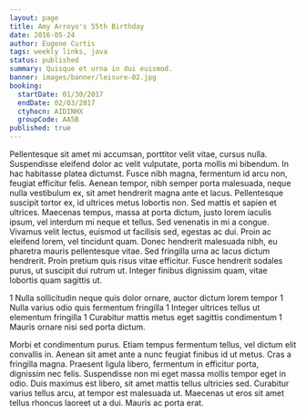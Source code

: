 ```yaml
---
layout: page
title: Amy Arroyo's 55th Birthday
date: 2016-05-24
author: Eugene Curtis
tags: weekly links, java
status: published
summary: Quisque et urna in dui euismod.
banner: images/banner/leisure-02.jpg
booking:
  startDate: 01/30/2017
  endDate: 02/03/2017
  ctyhocn: AIDINHX
  groupCode: AA5B
published: true
---
```

Pellentesque sit amet mi accumsan, porttitor velit vitae, cursus nulla. Suspendisse eleifend dolor ac velit vulputate, porta mollis mi bibendum. In hac habitasse platea dictumst. Fusce nibh magna, fermentum id arcu non, feugiat efficitur felis. Aenean tempor, nibh semper porta malesuada, neque nulla vestibulum ex, sit amet hendrerit magna ante et lacus. Pellentesque suscipit tortor ex, id ultrices metus lobortis non. Sed mattis et sapien et ultrices. Maecenas tempus, massa at porta dictum, justo lorem iaculis ipsum, vel interdum mi neque et tellus. Sed venenatis in mi a congue. Vivamus velit lectus, euismod ut facilisis sed, egestas ac dui. Proin ac eleifend lorem, vel tincidunt quam. Donec hendrerit malesuada nibh, eu pharetra mauris pellentesque vitae. Sed fringilla urna ac lacus dictum hendrerit. Proin pretium quis risus vitae efficitur. Fusce hendrerit sodales purus, ut suscipit dui rutrum ut. Integer finibus dignissim quam, vitae lobortis quam sagittis ut.

1 Nulla sollicitudin neque quis dolor ornare, auctor dictum lorem tempor
1 Nulla varius odio quis fermentum fringilla
1 Integer ultrices tellus ut elementum fringilla
1 Curabitur mattis metus eget sagittis condimentum
1 Mauris ornare nisi sed porta dictum.

Morbi et condimentum purus. Etiam tempus fermentum tellus, vel dictum elit convallis in. Aenean sit amet ante a nunc feugiat finibus id ut metus. Cras a fringilla magna. Praesent ligula libero, fermentum in efficitur porta, dignissim nec felis. Suspendisse non mi eget massa mollis tempor eget in odio. Duis maximus est libero, sit amet mattis tellus ultricies sed. Curabitur varius tellus arcu, at tempor est malesuada ut. Maecenas ut eros sit amet tellus rhoncus laoreet ut a dui. Mauris ac porta erat.
